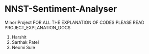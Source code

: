 # NNST-Sentiment-Analyser
Minor Project
FOR ALL THE EXPLANATION OF CODES PLEASE READ PROJECT_EXPLANATION_DOCS
1. Harshit 
2. Sarthak Patel
3. Neomi Sule
